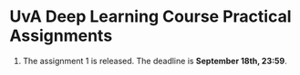 # UvA Deep Learning Course Practical Assignments

 1. The assignment 1 is released. The deadline is **September 18th, 23:59**.
